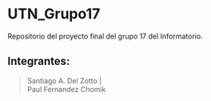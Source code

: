 # UTN_Grupo17
Repositorio del proyecto final del grupo 17 del Informatorio.
## Integrantes:
> Santiago A. Del Zotto |  
> Paul Fernandez Chomik
>
